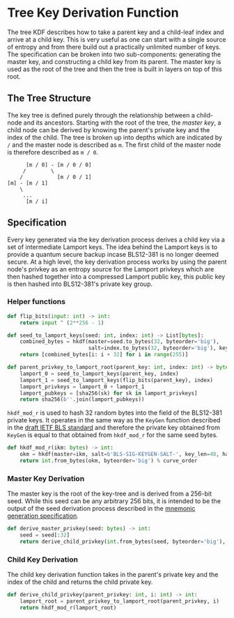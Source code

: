 # Tree Key Derivation Function

The tree KDF describes how to take a parent key and a child-leaf index and arrive at a child key. This is very useful as one can start with a single source of entropy and from there build out a practically unlimited number of keys. The specification can be broken into two sub-components: generating the master key, and constructing a child key from its parent. The master key is used as the root of the tree and then the tree is built in layers on top of this root.

## The Tree Structure

The key tree is defined purely through the relationship between a child-node and its ancestors. Starting with the root of the tree, the *master key*, a child node can be derived by knowing the parent's private key and the index of the child. The tree is broken up into depths which are indicated by `/` and the master node is described as `m`. The first child of the master node is therefore described as `m / 0`.

```text
      [m / 0] - [m / 0 / 0]
     /        \
    /           [m / 0 / 1]
[m] - [m / 1]
    \
     ...
      [m / i]
```

## Specification

Every key generated via the key derivation process derives a child key via a set of intermediate Lamport keys. The idea behind the Lamport keys is to provide a quantum secure backup incase BLS12-381 is no longer deemed secure. At a high level, the key derivation process works by using the parent node's privkey as an entropy source for the Lamport privkeys which are then hashed together into a compressed Lamport public key, this public key is then hashed into BLS12-381's private key group.

### Helper functions

```python
def flip_bits(input: int) -> int:
    return input ^ (2**256 - 1)
```

```python
def seed_to_lamport_keys(seed: int, index: int) -> List[bytes]:
    combined_bytes = hkdf(master=seed.to_bytes(32, byteorder='big'),
                          salt=index.to_bytes(32, byteorder='big'), key_len=8160, hashmod=sha256)
    return [combined_bytes[i: i + 32] for i in range(255)]
```

```python
def parent_privkey_to_lamport_root(parent_key: int, index: int) -> bytes:
    lamport_0 = seed_to_lamport_keys(parent_key, index)
    lamport_1 = seed_to_lamport_keys(flip_bits(parent_key), index)
    lamport_privkeys = lamport_0 + lamport_1
    lamport_pubkeys = [sha256(sk) for sk in lamport_privkeys]
    return sha256(b''.join(lamport_pubkeys))
```

`hkdf_mod_r` is used to hash 32 random bytes into the field of the BLS12-381 private keys. It operates in the same way as the `KeyGen` function described in the [draft IETF BLS standard](https://github.com/cfrg/draft-irtf-cfrg-bls-signature/blob/master/draft-irtf-cfrg-bls-signature-00.txt) and therefore the private key obtained from `KeyGen` is equal to that obtained from `hkdf_mod_r` for the same seed bytes.

```python
def hkdf_mod_r(ikm: bytes) -> int:
    okm = hkdf(master=ikm, salt=b'BLS-SIG-KEYGEN-SALT-', key_len=48, hashmod=sha256)
    return int.from_bytes(okm, byteorder='big') % curve_order
```

### Master Key Derivation

The master key is the root of the key-tree and is derived from a 256-bit seed. While this seed can be any arbitrary 256 bits, it is intended to be the output of the seed derivation process described in the [mnemonic generation specification](./mnemonic.md).

```python
def derive_master_privkey(seed: bytes) -> int:
    seed = seed[:32]
    return derive_child_privkey(int.from_bytes(seed, byteorder='big'), 0)
```

### Child Key Derivation

The child key derivation function takes in the parent's private key and the index of the child and returns the child private key.

```python
def derive_child_privkey(parent_privkey: int, i: int) -> int:
    lamport_root = parent_privkey_to_lamport_root(parent_privkey, i)
    return hkdf_mod_r(lamport_root)
```
